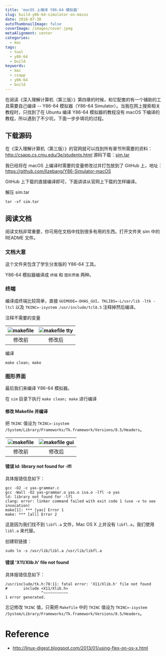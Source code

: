 ```yaml
---
title: 'macOS 上编译 Y86-64 模拟器'
slug: build-y86-64-simulator-on-macos
date: 2018-07-30
autoThumbnailImage: false
coverImage: /images/cover.jpeg
metaAlignment: center
categories:
  - mac
tags:
  - tool
  - y86-64
  - build
keywords:
  - mac
  - csapp
  - y86-64
  - build
---
```


在阅读《深入理解计算机（第三版）》第四章的时候，和它配套的有一个辅助的工具需要自己编译 -- Y86-64 模拟器（Y86-64 Simulator）。当我在网上搜索相关教程时，只找到了在 Ubuntu 编译 Y86-64 模拟器的教程没有 macOS 下编译的教程，所以遇到了不少坑，下面一步步填坑的过程。

<!--more-->

## 下载源码

在《深入理解计算机（第三版）》的官网就可以找到所有章节所需要的资料：http://csapp.cs.cmu.edu/3e/students.html 源码下载：[sim.tar](http://csapp.cs.cmu.edu/3e/sim.tar)

我已经将在 macOS 上编译时需要的变量修改过并打包放到了 GitHub 上，地址：https://github.com/lizebang/Y86-Simulator-macOS

GitHub 上下载的直接编译即可，下面讲讲从官网上下载的怎样编译。

解压 sim.tar

```shell
tar -xf sim.tar
```

## 阅读文档

阅读文档非常重要，你可用在文档中找到很多有用的东西。打开文件夹 sim 中的 README 文件。

### 文档大意

这个文件夹包含了学生分发版的 Y86-64 工具。

Y86-64 模拟器编译成 `终端` 和 `图形界面` 两种。

### 终端

编译成终端比较简单，直接 `GUIMODE=-DHAS_GUI`、`TKLIBS=-L/usr/lib -ltk -ltcl` 以及 `TKINC=-isystem /usr/include/tcl8.5` 注释掉然后编译。

注释不需要的变量

| ![makefile](/images/2018/07/makefile.png) | ![makefile tty](/images/2018/07/makefile-tty.png) |
| :---------------------------------------: | :-----------------------------------------------: |
|                  修改前                   |                      修改后                       |

编译

```shell
make clean; make
```

### 图形界面

最后我们来编译 Y86-64 模拟器。

在 `sim` 目录下执行 `make clean; make` 进行编译

#### 修改 Makefile 并编译

把 `TKINC` 值设为 `TKINC=-isystem /System/Library/Frameworks/Tk.framework/Versions/8.5/Headers`。

| ![makefile](/images/2018/07/makefile.png) | ![makefile gui](/images/2018/07/makefile-gui.png) |
| :---------------------------------------: | :-----------------------------------------------: |
|                  修改前                   |                      修改后                       |

#### 错误 ld: library not found for -lfl

具体报错信息如下：

```shell
gcc -O2 -c yas-grammar.c
gcc -Wall -O2 yas-grammar.o yas.o isa.o -lfl -o yas
ld: library not found for -lfl
clang: error: linker command failed with exit code 1 (use -v to see invocation)
make[1]: *** [yas] Error 1
make: *** [all] Error 2
```

这是因为我们找不到 `libfl.a` 文件，Mac OS X 上并没有 `libfl.a`，我们使用 `libl.a` 来代替。

创建软链接：

`sudo ln -s /usr/lib/libl.a /usr/lib/libfl.a`

#### 错误 'X11/Xlib.h' file not found

具体报错信息如下：

```shell
/usr/include/tk.h:78:11: fatal error: 'X11/Xlib.h' file not found
#       include <X11/Xlib.h>
                ^~~~~~~~~~~~
1 error generated.
```

忘记修改 `TKINC` 值，只需把 `Makefile` 中的 `TKINC` 值设为 `TKINC=-isystem /System/Library/Frameworks/Tk.framework/Versions/8.5/Headers`。

# Reference

- http://linux-digest.blogspot.com/2013/01/using-flex-on-os-x.html
